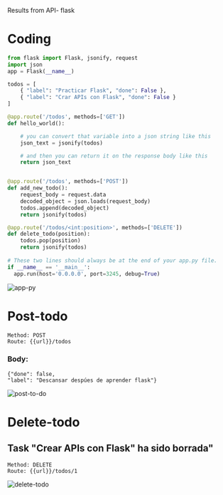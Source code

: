 Results from API- flask

# Coding
```python
from flask import Flask, jsonify, request
import json
app = Flask(__name__)

todos = [
    { "label": "Practicar Flask", "done": False },
    { "label": "Crar APIs con Flask", "done": False }
]

@app.route('/todos', methods=['GET'])
def hello_world():

    # you can convert that variable into a json string like this
    json_text = jsonify(todos)

    # and then you can return it on the response body like this
    return json_text


@app.route('/todos', methods=['POST'])
def add_new_todo():
    request_body = request.data
    decoded_object = json.loads(request_body)
    todos.append(decoded_object)
    return jsonify(todos)

@app.route('/todos/<int:position>', methods=['DELETE'])
def delete_todo(position):
    todos.pop(position)
    return jsonify(todos)
  
# These two lines should always be at the end of your app.py file.
if __name__ == '__main__':
  app.run(host='0.0.0.0', port=3245, debug=True)
```
![app-py](https://user-images.githubusercontent.com/75753132/110245363-79eb5600-7f41-11eb-8b82-59fcbec274ae.png)


# Post-todo
```
Method: POST
Route: {{url}}/todos
```
### Body: 
    {"done": false,
    "label": "Descansar despúes de aprender flask"}

![post-to-do](https://user-images.githubusercontent.com/75753132/110245427-da7a9300-7f41-11eb-8070-460d577384e9.png)

# Delete-todo
## Task "Crear APIs con Flask" ha sido borrada"
```
Method: DELETE
Route: {{url}}/todos/1
```

![delete-todo](https://user-images.githubusercontent.com/75753132/110245464-fed66f80-7f41-11eb-9bc5-ca5db8b25053.png)
